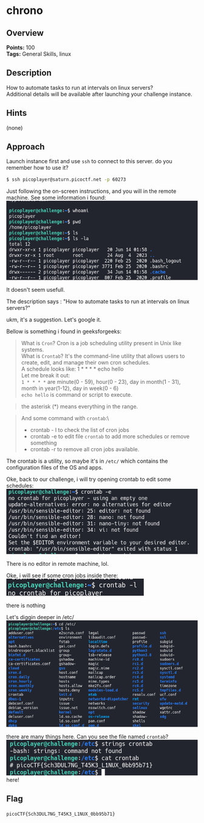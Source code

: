 # chrono

## Overview

**Points:** 100\
**Tags:** General Skills, linux

## Description

How to automate tasks to run at intervals on linux servers?\
Additional details will be available after launching your challenge instance.

## Hints

(none)

## Approach

Launch instance first and use `ssh` to connect to this server. do you remember how to use it?

```bash
$ ssh picoplayer@saturn.picoctf.net -p 60273
```

Just following the on-screen instructions, and you will in the remote machine.
See some information i found:
![alt text](image.png)

It doesn't seem usefull.

The description says : "How to automate tasks to run at intervals on linux servers?"

ukm, it's a suggestion. Let's google it.

Bellow is something i found in geeksforgeeks:

> What is `Cron`? Cron is a job scheduling utility present in Unix like systems. \
> What is `Crontab`? It's the command-line utility that allows users to create, edit, and manage their own cron schedules. \
> A schedule looks like:  1 * * * * echo hello\
> Let me break it out: \
> `1 * * * *` are minute(0 - 59), hour(0 - 23), day in month(1 - 31), month in year(1-12), day in week(0 - 6)\
> `echo hello` is command or script to execute.

> the asterisk (*) means everything in the range.

> And some command with `crontab`:\
> - crontab - l to check the list of cron jobs
> - crontab -e to edit file `crontab` to add more schedules or remove something
> - crontab -r to remove all cron jobs available.

The crontab is a utility, so maybe it's in `/etc/` which contains the configuration files of the OS and apps.

Oke, back to our challenge, i will try opening crontab to edit some schedules:
![alt text](image-1.png)

There is no editor in remote machine, lol.

Oke, i will see if some cron jobs inside there:
![alt text](image-2.png)

there is nothing

Let's diggin deeper in /etc/
![alt text](image-3.png)

there are many things here. Can you see the file named `crontab`? 
![alt text](image-4.png)
here!

## Flag

`picoCTF{Sch3DUL7NG_T45K3_L1NUX_0bb95b71}`